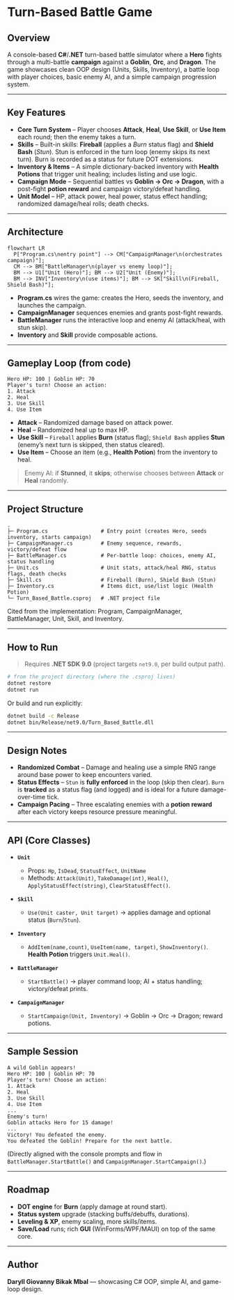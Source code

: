 # Turn-Based Battle Game

## **Overview**

A console-based **C#**/**.NET** turn-based battle simulator where a **Hero** fights through a multi-battle **campaign** against a **Goblin**, **Orc**, and **Dragon**. The game showcases clean OOP design (Units, Skills, Inventory), a battle loop with player choices, basic enemy AI, and a simple campaign progression system. &#x20;

---

## **Key Features**

* **Core Turn System** – Player chooses **Attack**, **Heal**, **Use Skill**, or **Use Item** each round; then the enemy takes a turn.&#x20;
* **Skills** – Built-in skills: **Fireball** (applies a *Burn* status flag) and **Shield Bash** (*Stun*). Stun is enforced in the turn loop (enemy skips its next turn). Burn is recorded as a status for future DOT extensions. &#x20;
* **Inventory & Items** – A simple dictionary-backed inventory with **Health Potions** that trigger unit healing; includes listing and use logic.&#x20;
* **Campaign Mode** – Sequential battles vs **Goblin → Orc → Dragon**, with a post-fight **potion reward** and campaign victory/defeat handling.&#x20;
* **Unit Model** – HP, attack power, heal power, status effect handling; randomized damage/heal rolls; death checks.&#x20;

---

## **Architecture**

```mermaid
flowchart LR
  P["Program.cs\nentry point"] --> CM["CampaignManager\n(orchestrates campaign)"];
  CM --> BM["BattleManager\n(player vs enemy loop)"];
  BM --> U1["Unit (Hero)"]; BM --> U2["Unit (Enemy)"];
  BM --> INV["Inventory\n(use items)"]; BM --> SK["Skill\n(Fireball, Shield Bash)"];
```

* **Program.cs** wires the game: creates the Hero, seeds the inventory, and launches the campaign.&#x20;
* **CampaignManager** sequences enemies and grants post-fight rewards.&#x20;
* **BattleManager** runs the interactive loop and enemy AI (attack/heal, with stun skip).&#x20;
* **Inventory** and **Skill** provide composable actions. &#x20;

---

## **Gameplay Loop (from code)**

```text
Hero HP: 100 | Goblin HP: 70
Player's turn! Choose an action:
1. Attack
2. Heal
3. Use Skill
4. Use Item
```

* **Attack** – Randomized damage based on attack power.&#x20;
* **Heal** – Randomized heal up to max HP.&#x20;
* **Use Skill** – `Fireball` applies **Burn** (status flag); `Shield Bash` applies **Stun** (enemy’s next turn is skipped, then status cleared). &#x20;
* **Use Item** – Choose an item (e.g., **Health Potion**) from the inventory to heal.&#x20;

> Enemy AI: if **Stunned**, it **skips**; otherwise chooses between **Attack** or **Heal** randomly.&#x20;

---

## **Project Structure**

```
.
├─ Program.cs                 # Entry point (creates Hero, seeds inventory, starts campaign)
├─ CampaignManager.cs         # Enemy sequence, rewards, victory/defeat flow
├─ BattleManager.cs           # Per-battle loop: choices, enemy AI, status handling
├─ Unit.cs                    # Unit stats, attack/heal RNG, status flags, death checks
├─ Skill.cs                   # Fireball (Burn), Shield Bash (Stun)
├─ Inventory.cs               # Items dict, use/list logic (Health Potion)
└─ Turn_Based_Battle.csproj   # .NET project file
```

Cited from the implementation: Program, CampaignManager, BattleManager, Unit, Skill, and Inventory.     &#x20;

---

## **How to Run**

> Requires **.NET SDK 9.0** (project targets `net9.0`, per build output path).

```bash
# from the project directory (where the .csproj lives)
dotnet restore
dotnet run
```

Or build and run explicitly:

```bash
dotnet build -c Release
dotnet bin/Release/net9.0/Turn_Based_Battle.dll
```

---

## **Design Notes**

* **Randomized Combat** – Damage and healing use a simple RNG range around base power to keep encounters varied.&#x20;
* **Status Effects** – `Stun` is **fully enforced** in the loop (skip then clear). `Burn` is **tracked** as a status flag (and logged) and is ideal for a future damage-over-time tick. &#x20;
* **Campaign Pacing** – Three escalating enemies with a **potion reward** after each victory keeps resource pressure meaningful.&#x20;

---

## **API (Core Classes)**

* **`Unit`**

  * Props: `Hp`, `IsDead`, `StatusEffect`, `UnitName`
  * Methods: `Attack(Unit)`, `TakeDamage(int)`, `Heal()`, `ApplyStatusEffect(string)`, `ClearStatusEffect()`.&#x20;

* **`Skill`**

  * `Use(Unit caster, Unit target)` → applies damage and optional status (`Burn`/`Stun`).&#x20;

* **`Inventory`**

  * `AddItem(name,count)`, `UseItem(name, target)`, `ShowInventory()`. **Health Potion** triggers `Unit.Heal()`.&#x20;

* **`BattleManager`**

  * `StartBattle()` → player command loop; AI + status handling; victory/defeat prints.&#x20;

* **`CampaignManager`**

  * `StartCampaign(Unit, Inventory)` → Goblin → Orc → Dragon; reward potions.&#x20;

---

## **Sample Session**

```text
A wild Goblin appears!
Hero HP: 100 | Goblin HP: 70
Player's turn! Choose an action:
1. Attack
2. Heal
3. Use Skill
4. Use Item
...
Enemy's turn!
Goblin attacks Hero for 15 damage!
...
Victory! You defeated the enemy.
You defeated the Goblin! Prepare for the next battle.
```

(Directly aligned with the console prompts and flow in `BattleManager.StartBattle()` and `CampaignManager.StartCampaign()`.) &#x20;

---

## **Roadmap**

* **DOT engine** for **Burn** (apply damage at round start).
* **Status system** upgrade (stacking buffs/debuffs, durations).
* **Leveling & XP**, enemy scaling, more skills/items.
* **Save/Load** runs; rich **GUI** (WinForms/WPF/MAUI) on top of the same core.

---

## **Author**

**Daryll Giovanny Bikak Mbal** — showcasing C# OOP, simple AI, and game-loop design.
